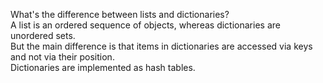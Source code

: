 What's the difference between lists and dictionaries?<br>
A list is an ordered sequence of objects, whereas dictionaries are unordered sets. <br>
But the main difference is that items in dictionaries are accessed via keys and not via their position.<br>
Dictionaries are implemented as hash tables.<br>
